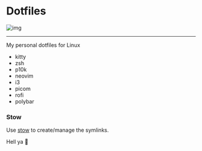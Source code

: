 # Dotfiles
<img src="https://media1.tenor.com/m/ETW2DDjY6z0AAAAd/spared-no-expense-jurassic-park.gif" alt="img" />

<hr>

My personal dotfiles for Linux
- kitty
- zsh
- p10k
- neovim
- i3
- picom
- rofi
- polybar


### Stow
Use <a href='https://www.gnu.org/software/stow/' title='Stow - GNU Project'>stow</a> to create/manage the symlinks.

Hell ya 🤘
